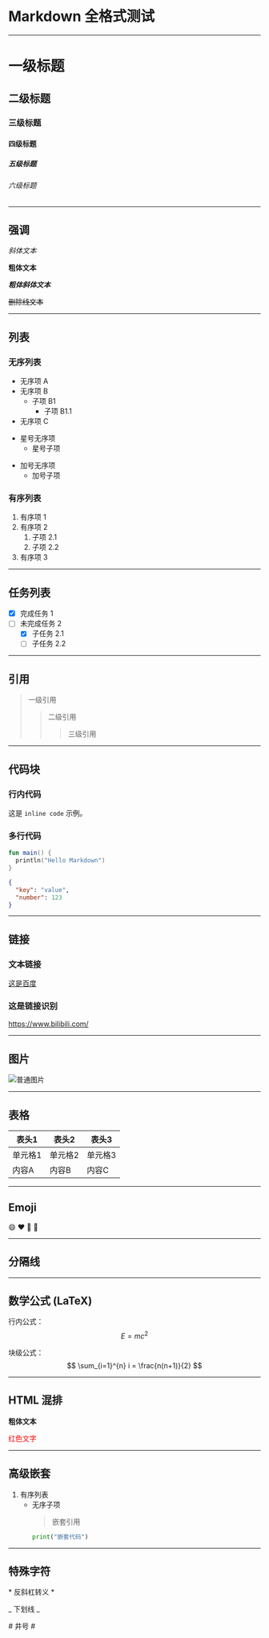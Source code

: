 # Markdown 全格式测试

---

# 一级标题

## 二级标题

### 三级标题

#### 四级标题

##### 五级标题

###### 六级标题

---

## 强调

*斜体文本*

__粗体文本__

_**粗体斜体文本**_

~~删除线文本~~

---

## 列表

### 无序列表

- 无序项 A
- 无序项 B
    - 子项 B1
        - 子项 B1.1
- 无序项 C

* 星号无序项
    * 星号子项

+ 加号无序项
    + 加号子项

### 有序列表

1. 有序项 1
2. 有序项 2
    1. 子项 2.1
    2. 子项 2.2
3. 有序项 3

---

## 任务列表

- [x] 完成任务 1
- [ ] 未完成任务 2
    - [x] 子任务 2.1
    - [ ] 子任务 2.2

---

## 引用

> 一级引用
>> 二级引用
>>> 三级引用

---

## 代码块

### 行内代码

这是 `inline code` 示例。

### 多行代码

```kotlin
fun main() {
  println("Hello Markdown")
}
```

```json
{
  "key": "value",
  "number": 123
}
```

---

## 链接

### 文本链接

[这是百度](https://www.baidu.com/)

### 这是链接识别

<https://www.bilibili.com/>



---

## 图片

![普通图片](https://img.picui.cn/free/2025/06/29/6861326bbc8e9.jpg)

---

## 表格

| 表头1  | 表头2  | 表头3  |
|------|------|------|
| 单元格1 | 单元格2 | 单元格3 |
| 内容A  | 内容B  | 内容C  |

---

## Emoji

:smile: :heart: :rocket: :100:

---

## 分隔线

---

## 数学公式 (LaTeX)

行内公式：$$E=mc^2$$

块级公式：
$$
\sum_{i=1}^{n} i = \frac{n(n+1)}{2}
$$

---

## HTML 混排

<b>粗体文本</b>

<font color="red">红色文字</font>

---

## 高级嵌套

1. 有序列表
    - 无序子项
      > 嵌套引用
      ```python
      print("嵌套代码")
      ```

---

## 特殊字符

\* 反斜杠转义 *

\_ 下划线 _

\# 井号 #
